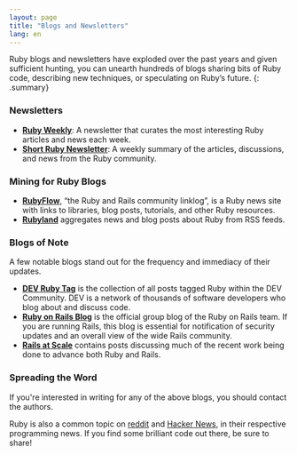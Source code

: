 ```yaml
---
layout: page
title: "Blogs and Newsletters"
lang: en
---
```


Ruby blogs and newsletters have exploded over the past years and given
sufficient hunting, you can unearth hundreds of blogs sharing bits of
Ruby code, describing new techniques, or speculating on Ruby’s future.
{: .summary}

### Newsletters

* [**Ruby Weekly**][ruby-weekly]: A newsletter that curates the most interesting Ruby articles and news each week.
* [**Short Ruby Newsletter**][short-ruby-newsletter]: A weekly summary of the articles, discussions, and news from the Ruby community.

### Mining for Ruby Blogs

* [**RubyFlow**][rubyflow], “the Ruby and Rails community linklog”,
  is a Ruby news site with links to libraries, blog posts, tutorials,
  and other Ruby resources.
* [**Rubyland**][rubyland] aggregates news and blog posts about Ruby
  from RSS feeds.

### Blogs of Note

A few notable blogs stand out for the frequency and immediacy of their
updates.

* [**DEV Ruby Tag**][dev-ruby-tag] is the collection of all posts
  tagged Ruby within the DEV Community. DEV is a network of thousands
  of software developers who blog about and discuss code.
* [**Ruby on Rails Blog**][ruby-on-rails-blog] is the official group blog of the
  Ruby on Rails team. If you are running Rails, this blog is essential
  for notification of security updates and an overall view of the wide
  Rails community.
* [**Rails at Scale**][rails-at-scale] contains posts discussing much
  of the recent work being done to advance both Ruby and Rails.

### Spreading the Word

If you're interested in writing for any of the above blogs, you should
contact the authors.

Ruby is also a common topic on [reddit][reddit] and [Hacker News][hn],
in their respective programming news. If you find some brilliant code
out there, be sure to share!


[rubyflow]: http://www.rubyflow.com/
[rubyland]: http://rubyland.news/
[ruby-weekly]: https://rubyweekly.com/
[dev-ruby-tag]: https://dev.to/t/ruby
[ruby-on-rails-blog]: https://rubyonrails.org/blog/
[reddit]: http://www.reddit.com/r/ruby
[hn]: http://news.ycombinator.com/
[short-ruby-newsletter]: https://newsletter.shortruby.com/
[rails-at-scale]: https://railsatscale.com/
